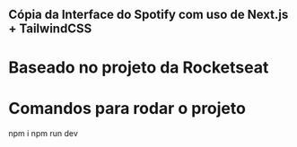 ## Cópia da Interface do Spotify com uso de Next.js + TailwindCSS
# Baseado no projeto da Rocketseat
# Comandos para rodar o projeto
npm i
npm run dev
